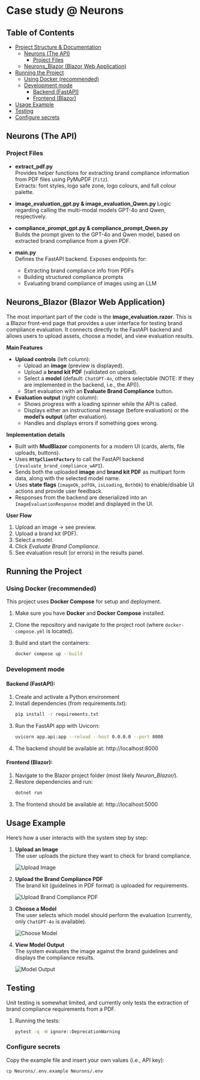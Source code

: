 # Case study @ Neurons

## Table of Contents
- [Project Structure & Documentation](#project-structure--brief-descriptiondocumentation)
  - [Neurons (The API)](#neurons-the-api)
    - [Project Files](#project-files)
  - [Neurons_Blazor (Blazor Web Application)](#neurons_blazor-blazor-web-application)
- [Running the Project](#running-the-project)
  - [Using Docker (recommended)](#using-docker-recommended)
  - [Development mode](#development-mode)
    - [Backend (FastAPI)](#backend-fastapi)
    - [Frontend (Blazor)](#frontend-blazor)
- [Usage Example](#usage-example)
- [Testing](#testing)
- [Configure secrets](#configure-secrets)


## Neurons (The API)

### Project Files
- **extract_pdf.py**  
  Provides helper functions for extracting brand compliance information from PDF files using PyMuPDF (`fitz`).  
  Extracts: font styles, logo safe zone, logo colours, and full colour palette.

- **image_evaluation_gpt.py & image_evaluation_Qwen.py** 
  Logic regarding calling the multi-modal models GPT-4o and Qwen, respectively.

- **compliance_prompt_gpt.py & compliance_prompt_Qwen.py**  
  Builds the prompt given to the GPT-4o and Qwen model, based on extracted brand compliance from a given PDF.

- **main.py**  
  Defines the FastAPI backend. Exposes endpoints for:
  - Extracting brand compliance info from PDFs
  - Building structured compliance prompts
  - Evaluating brand compliance of images using an LLM

## Neurons_Blazor (Blazor Web Application)
The most important part of the code is the **image_evaluation.razor**. This is a Blazor front-end page that provides a user interface for testing brand compliance evaluation. It connects directly to the FastAPI backend and allows users to upload assets, choose a model, and view evaluation results.

**Main Features**
- **Upload controls** (left column):
  - Upload an **image** (preview is displayed).
  - Upload a **brand kit PDF** (validated on upload).
  - Select a **model** (default: `ChatGPT-4o`, others selectable (NOTE: If they are implemented in the backend, i.e., the API)).
  - Start evaluation with an **Evaluate Brand Compliance** button.
- **Evaluation output** (right column):
  - Shows progress with a loading spinner while the API is called.
  - Displays either an instructional message (before evaluation) or the **model’s output** (after evaluation).
  - Handles and displays errors if something goes wrong.

**Implementation details**
- Built with **MudBlazor** components for a modern UI (cards, alerts, file uploads, buttons).
- Uses **`HttpClientFactory`** to call the FastAPI backend (`/evaluate_brand_compliance_wAPI`).
- Sends both the uploaded **image** and **brand kit PDF** as multipart form data, along with the selected model name.
- Uses **state flags** (`imageOk`, `pdfOk`, `isLoading`, `BothOk`) to enable/disable UI actions and provide user feedback.
- Responses from the backend are deserialized into an `ImageEvaluationResponse` model and displayed in the UI.

**User Flow**
1. Upload an image → see preview.
2. Upload a brand kit (PDF).
3. Select a model.
4. Click *Evaluate Brand Compliance*.
5. See evaluation result (or errors) in the results panel.

## Running the Project

### Using Docker (recommended)
This project uses **Docker Compose** for setup and deployment.

1. Make sure you have **Docker** and **Docker Compose** installed.
2. Clone the repository and navigate to the project root (where `docker-compose.yml` is located).
3. Build and start the containers:

   ```bash
   docker compose up --build

### Development mode

#### Backend (FastAPI):

1. Create and activate a Python environment
2. Install dependencies (from requirements.txt):
   ```bash
   pip install -r requirements.txt
4. Run the FastAPI app with Uvicorn:
   ```bash
   uvicorn app.api:app --reload --host 0.0.0.0 --port 8000
5. The backend should be available at: http://localhost:8000

#### Frontend (Blazor):

1. Navigate to the Blazor project folder (most likely *Neuron_Blazor/*).
2. Restore dependencies and run:
   ```bash
   dotnet run
3. The frontend should be available at: http://localhost:5000

## Usage Example

Here’s how a user interacts with the system step by step:

1. **Upload an Image**  
   The user uploads the picture they want to check for brand compliance.  

   ![Upload Image](assets/Billede1.png)

2. **Upload the Brand Compliance PDF**  
   The brand kit (guidelines in PDF format) is uploaded for requirements.  

   ![Upload Brand Compliance PDF](assets/Billede2.png)

3. **Choose a Model**  
   The user selects which model should perform the evaluation (currently, only `ChatGPT-4o` is available).  

   ![Choose Model](assets/Billede3.png)

4. **View Model Output**  
   The system evaluates the image against the brand guidelines and displays the compliance results.  

   ![Model Output](assets/Billede4.png)


## Testing
Unit testing is somewhat limited, and currently only tests the extraction of brand compliance requirements from a PDF.

1. Running the tests:
   ```bash
   pytest -q -W ignore::DeprecationWarning

### Configure secrets
Copy the example file and insert your own values (i.e., API key):
```bash
cp Neurons/.env.example Neurons/.env

